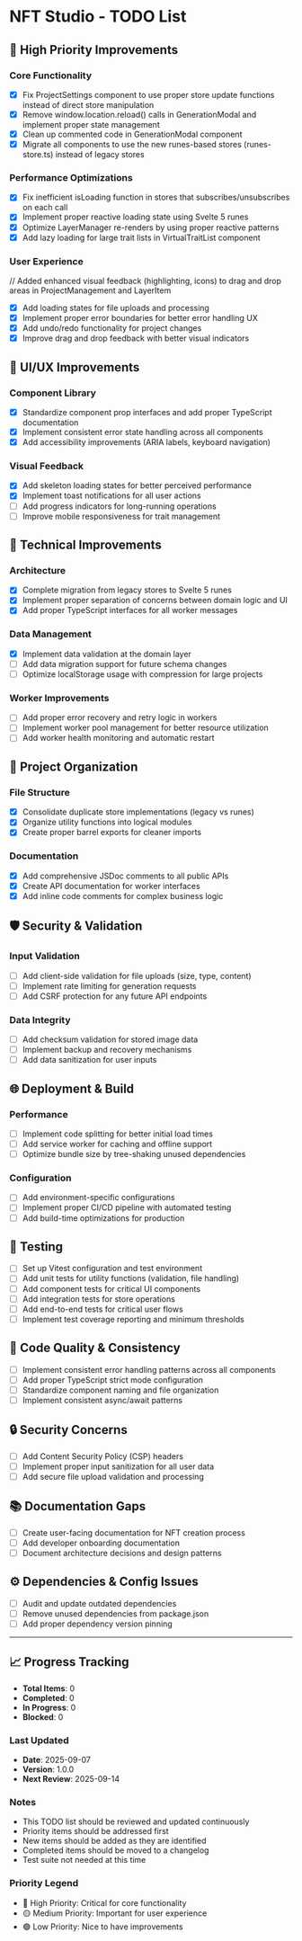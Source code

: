 # NFT Studio - TODO List

## 🚀 High Priority Improvements

### Core Functionality

- [x] Fix ProjectSettings component to use proper store update functions instead of direct store manipulation
- [x] Remove window.location.reload() calls in GenerationModal and implement proper state management
- [x] Clean up commented code in GenerationModal component
- [x] Migrate all components to use the new runes-based stores (runes-store.ts) instead of legacy stores

### Performance Optimizations

- [x] Fix inefficient isLoading function in stores that subscribes/unsubscribes on each call
- [x] Implement proper reactive loading state using Svelte 5 runes
- [x] Optimize LayerManager re-renders by using proper reactive patterns
- [x] Add lazy loading for large trait lists in VirtualTraitList component

### User Experience

// Added enhanced visual feedback (highlighting, icons) to drag and drop areas in ProjectManagement and LayerItem

- [x] Add loading states for file uploads and processing
- [x] Implement proper error boundaries for better error handling UX
- [x] Add undo/redo functionality for project changes
- [x] Improve drag and drop feedback with better visual indicators

## 🎨 UI/UX Improvements

### Component Library

- [x] Standardize component prop interfaces and add proper TypeScript documentation
- [x] Implement consistent error state handling across all components
- [x] Add accessibility improvements (ARIA labels, keyboard navigation)

### Visual Feedback

- [x] Add skeleton loading states for better perceived performance
- [x] Implement toast notifications for all user actions
- [ ] Add progress indicators for long-running operations
- [ ] Improve mobile responsiveness for trait management

## 🔧 Technical Improvements

### Architecture

- [x] Complete migration from legacy stores to Svelte 5 runes
- [x] Implement proper separation of concerns between domain logic and UI
- [x] Add proper TypeScript interfaces for all worker messages

### Data Management

- [x] Implement data validation at the domain layer
- [ ] Add data migration support for future schema changes
- [ ] Optimize localStorage usage with compression for large projects

### Worker Improvements

- [ ] Add proper error recovery and retry logic in workers
- [ ] Implement worker pool management for better resource utilization
- [ ] Add worker health monitoring and automatic restart

## 📁 Project Organization

### File Structure

- [x] Consolidate duplicate store implementations (legacy vs runes)
- [x] Organize utility functions into logical modules
- [x] Create proper barrel exports for cleaner imports

### Documentation

- [x] Add comprehensive JSDoc comments to all public APIs
- [x] Create API documentation for worker interfaces
- [x] Add inline code comments for complex business logic

## 🛡️ Security & Validation

### Input Validation

- [ ] Add client-side validation for file uploads (size, type, content)
- [ ] Implement rate limiting for generation requests
- [ ] Add CSRF protection for any future API endpoints

### Data Integrity

- [ ] Add checksum validation for stored image data
- [ ] Implement backup and recovery mechanisms
- [ ] Add data sanitization for user inputs

## 🌐 Deployment & Build

### Performance

- [ ] Implement code splitting for better initial load times
- [ ] Add service worker for caching and offline support
- [ ] Optimize bundle size by tree-shaking unused dependencies

### Configuration

- [ ] Add environment-specific configurations
- [ ] Implement proper CI/CD pipeline with automated testing
- [ ] Add build-time optimizations for production

## 🧪 Testing

- [ ] Set up Vitest configuration and test environment
- [ ] Add unit tests for utility functions (validation, file handling)
- [ ] Add component tests for critical UI components
- [ ] Add integration tests for store operations
- [ ] Add end-to-end tests for critical user flows
- [ ] Implement test coverage reporting and minimum thresholds

## 📝 Code Quality & Consistency

- [ ] Implement consistent error handling patterns across all components
- [ ] Add proper TypeScript strict mode configuration
- [ ] Standardize component naming and file organization
- [ ] Implement consistent async/await patterns

## 🔒 Security Concerns

- [ ] Add Content Security Policy (CSP) headers
- [ ] Implement proper input sanitization for all user data
- [ ] Add secure file upload validation and processing

## 📚 Documentation Gaps

- [ ] Create user-facing documentation for NFT creation process
- [ ] Add developer onboarding documentation
- [ ] Document architecture decisions and design patterns

## ⚙️ Dependencies & Config Issues

- [ ] Audit and update outdated dependencies
- [ ] Remove unused dependencies from package.json
- [ ] Add proper dependency version pinning

---

## 📈 Progress Tracking

- **Total Items**: 0
- **Completed**: 0
- **In Progress**: 0
- **Blocked**: 0

### Last Updated

- **Date**: 2025-09-07
- **Version**: 1.0.0
- **Next Review**: 2025-09-14

### Notes

- This TODO list should be reviewed and updated continuously
- Priority items should be addressed first
- New items should be added as they are identified
- Completed items should be moved to a changelog
- Test suite not needed at this time

### Priority Legend

- 🔴 High Priority: Critical for core functionality
- 🟡 Medium Priority: Important for user experience
- 🟢 Low Priority: Nice to have improvements
